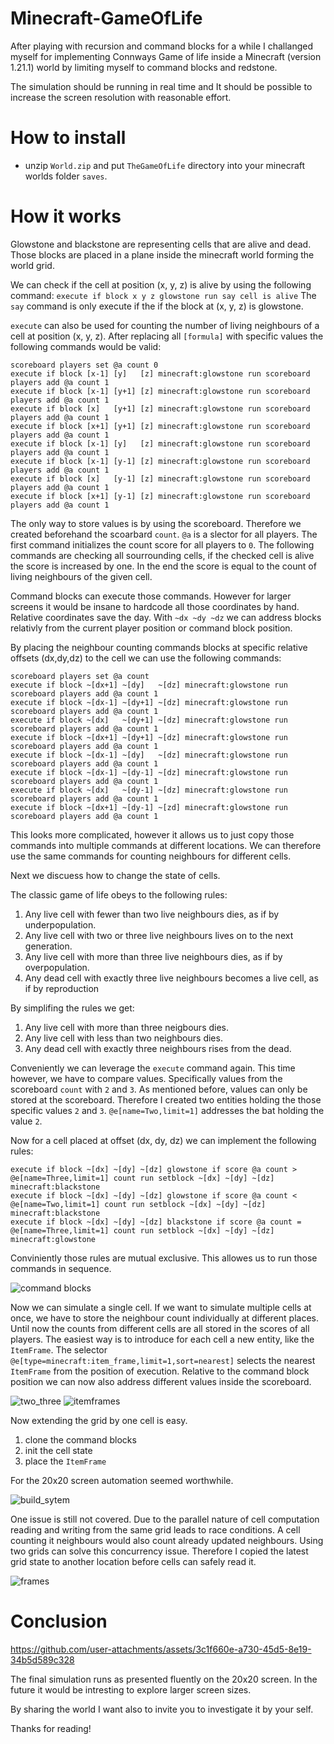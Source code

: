 # Minecraft-GameOfLife

After playing with recursion and command blocks for a while I challanged myself for implementing Connways Game of life inside a Minecraft (version 1.21.1) world by limiting myself to command blocks and redstone. 

The simulation should be running in real time and It should be possible to increase the screen resolution with reasonable effort.

# How to install
- unzip `World.zip` and put `TheGameOfLife` directory into your minecraft worlds folder `saves`. 

# How it works 

Glowstone and blackstone are representing cells that are alive and dead.
Those blocks are placed in a plane inside the minecraft world forming the world grid.

We can check if the cell at position (x, y, z) is alive by using the following command:
`execute if block x y z glowstone run say cell is alive`
The `say` command is only execute if the if the block at (x, y, z) is glowstone.

`execute` can also be used for counting the number of living neighbours of a cell at position (x, y, z).
After replacing all `[formula]` with specific values the following commands would be valid: 
```
scoreboard players set @a count 0
execute if block [x-1] [y]   [z] minecraft:glowstone run scoreboard players add @a count 1
execute if block [x-1] [y+1] [z] minecraft:glowstone run scoreboard players add @a count 1
execute if block [x]   [y+1] [z] minecraft:glowstone run scoreboard players add @a count 1
execute if block [x+1] [y+1] [z] minecraft:glowstone run scoreboard players add @a count 1
execute if block [x-1] [y]   [z] minecraft:glowstone run scoreboard players add @a count 1
execute if block [x-1] [y-1] [z] minecraft:glowstone run scoreboard players add @a count 1
execute if block [x]   [y-1] [z] minecraft:glowstone run scoreboard players add @a count 1
execute if block [x+1] [y-1] [z] minecraft:glowstone run scoreboard players add @a count 1
```
The only way to store values is by using the scoreboard.
Therefore we created beforehand the scoarbard `count`.
`@a` is a slector for all players.
The first command initializes the count score for all players to `0`.
The following commands are checking all sourrounding cells, if the checked cell is alive the score is increased by one.
In the end the score is equal to the count of living neighbours of the given cell.

Command blocks can execute those commands.
However for larger screens it would be insane to hardcode all those coordinates by hand.
Relative coordinates save the day.
With `~dx ~dy ~dz` we can address blocks relativly from the current player position or command block position.

By placing the neighbour counting commands blocks at specific relative offsets (dx,dy,dz) to the cell we can use the following commands:
```
scoreboard players set @a count
execute if block ~[dx+1] ~[dy]   ~[dz] minecraft:glowstone run scoreboard players add @a count 1
execute if block ~[dx-1] ~[dy+1] ~[dz] minecraft:glowstone run scoreboard players add @a count 1
execute if block ~[dx]   ~[dy+1] ~[dz] minecraft:glowstone run scoreboard players add @a count 1
execute if block ~[dx+1] ~[dy+1] ~[dz] minecraft:glowstone run scoreboard players add @a count 1
execute if block ~[dx-1] ~[dy]   ~[dz] minecraft:glowstone run scoreboard players add @a count 1
execute if block ~[dx-1] ~[dy-1] ~[dz] minecraft:glowstone run scoreboard players add @a count 1
execute if block ~[dx]   ~[dy-1] ~[dz] minecraft:glowstone run scoreboard players add @a count 1
execute if block ~[dx+1] ~[dy-1] ~[zd] minecraft:glowstone run scoreboard players add @a count 1
```
This looks more complicated, however it allows us to just copy those commands into multiple commands at different locations.
We can therefore use the same commands for counting neighbours for different cells.

Next we discuess how to change the state of cells.

The classic game of life obeys to the following rules:
1. Any live cell with fewer than two live neighbours dies, as if by underpopulation.
2. Any live cell with two or three live neighbours lives on to the next generation.
3. Any live cell with more than three live neighbours dies, as if by overpopulation.
4. Any dead cell with exactly three live neighbours becomes a live cell, as if by reproduction

By simplifing the rules we get:
1. Any live cell with more than three neigbours dies.
2. Any live cell with less than two neighbours dies.
3. Any dead cell with exactly three neighbours rises from the dead.

Conveniently we can leverage the `execute` command again.
This time however, we have to compare values. 
Specifically values from the scoreboard `count` with `2` and `3`.
As mentioned before, values can only be stored at the scoreboard.
Therefore I created two entities holding the those specific values `2` and `3`.
`@e[name=Two,limit=1]` addresses the bat holding the value `2`.

Now for a cell placed at offset (dx, dy, dz) we can implement the following rules:
```
execute if block ~[dx] ~[dy] ~[dz] glowstone if score @a count > @e[name=Three,limit=1] count run setblock ~[dx] ~[dy] ~[dz] minecraft:blackstone
execute if block ~[dx] ~[dy] ~[dz] glowstone if score @a count < @e[name=Two,limit=1] count run setblock ~[dx] ~[dy] ~[dz] minecraft:blackstone
execute if block ~[dx] ~[dy] ~[dz] blackstone if score @a count = @e[name=Three,limit=1] count run setblock ~[dx] ~[dy] ~[dz] minecraft:glowstone
```
Conviniently those rules are mutual exclusive.
This allowes us to run those commands in sequence.

![command blocks](https://github.com/user-attachments/assets/4972ce82-be88-4a60-ad73-dd13b212173f)

Now we can simulate a single cell.
If we want to simulate multiple cells at once, we have to store the neighbour count individually at different places.
Until now the counts from different cells are all stored in the scores of all players.
The easiest way is to introduce for each cell a new entity, like the `ItemFrame`.
The selector `@e[type=minecraft:item_frame,limit=1,sort=nearest]` selects the nearest `ItemFrame` from the position of execution.
Relative to the command block position we can now also address different values inside the scoreboard.

![two_three](https://github.com/user-attachments/assets/c02f664d-c180-4aa7-882e-38841f6dc241)
![itemframes](https://github.com/user-attachments/assets/1940732c-f6f0-44e9-9486-f0efcdda5b0c)

Now extending the grid by one cell is easy.
1. clone the command blocks
2. init the cell state
3. place the `ItemFrame`

For the 20x20 screen automation seemed worthwhile.

![build_sytem](https://github.com/user-attachments/assets/7eb0baf7-caca-437e-b1c5-0093e53f5417)

One issue is still not covered.
Due to the parallel nature of cell computation reading and writing from the same grid leads to race conditions.
A cell counting it neighbours would also count already updated neighbours.
Using two grids can solve this concurrency issue.
Therefore I copied the latest grid state to another location before cells can safely read it.

![frames](https://github.com/user-attachments/assets/508d8e13-f942-42e6-822d-23950db3f063)


# Conclusion

https://github.com/user-attachments/assets/3c1f660e-a730-45d5-8e19-34b5d589c328

The final simulation runs as presented fluently on the 20x20 screen.
In the future it would be intresting to explore larger screen sizes.

By sharing the world I want also to invite you to investigate it by your self.

Thanks for reading!

